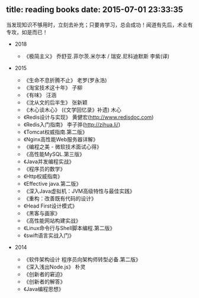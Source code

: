 title: reading books
date: 2015-07-01 23:33:35
---
当发现知识不够用时，立刻去补充；只要肯学习，总会成功！闻道有先后，术业有专攻，如是而已！
- 2018
    + 《极简主义》 乔舒亚.菲尔茨.米尔本 / 瑞安.尼科迪默斯    李紫(译)
- 2015
    - 《生命不息折腾不止》 老罗(罗永浩)
    - 《淘宝技术这十年》 子柳
    - 《有味》 汪涵
    - 《沈从文的后半生》 张新颖
    - 《木心谈木心》 (《文学回忆录》补遗)  木心
    - 《Redis设计与实现》 黄健宏(http://www.redisdoc.com)
    - 《Redis入门指南》 李子骅(http://zihua.li/)
    - 《Tomcat权威指南.第二版》 
    + 《Nginx高性能Web服务器详解》 
    + 《编程之美 - 微软技术面试心得》 
    + 《高性能MySQL.第三版》 
    + 《Java并发编程实战》 
    + 《程序员的数学》 
    + 《Http权威指南》 
    + 《Effective java.第二版》 
    + 《深入Java虚拟机：JVM高级特性与最佳实践》 
    + 《重构：改善既有代码的设计》 
    + 《Head First设计模式》 
    + 《黑客与画家》 
    + 《高性能网站构建实战》 
    + 《Linux命令行与Shell脚本编程.第二版》 
    + 《swift语言实战入门》 
    
- 2014
    + 《软件架构设计 程序员向架构师转型必备.第二版》
    + 《深入浅出Node.js》 朴灵
    + 《创新者的窘迫》
    + 《创新者的解答》
    + 《Java编程思想》